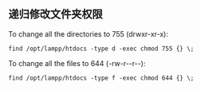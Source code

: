 

## 递归修改文件夹权限

To change all the directories to 755 (drwxr-xr-x):
```
find /opt/lampp/htdocs -type d -exec chmod 755 {} \;
```

To change all the files to 644 (-rw-r--r--):
```
find /opt/lampp/htdocs -type f -exec chmod 644 {} \;
```
